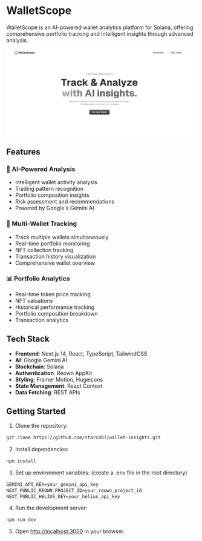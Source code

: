 # WalletScope

WalletScope is an AI-powered wallet analytics platform for Solana, offering comprehensive portfolio tracking and intelligent insights through advanced analysis.

![WalletScope Screenshot](screenshot.png)

## Features

### 🧠 AI-Powered Analysis

- Intelligent wallet activity analysis
- Trading pattern recognition
- Portfolio composition insights
- Risk assessment and recommendations
- Powered by Google's Gemini AI

### 👛 Multi-Wallet Tracking

- Track multiple wallets simultaneously
- Real-time portfolio monitoring
- NFT collection tracking
- Transaction history visualization
- Comprehensive wallet overview

### 📊 Portfolio Analytics

- Real-time token price tracking
- NFT valuations
- Historical performance tracking
- Portfolio composition breakdown
- Transaction analytics

## Tech Stack

- **Frontend**: Next.js 14, React, TypeScript, TailwindCSS
- **AI**: Google Gemini AI
- **Blockchain**: Solana
- **Authentication**: Reown AppKit
- **Styling**: Framer Motion, Hugeicons
- **State Management**: React Context
- **Data Fetching**: REST APIs

## Getting Started

1. Clone the repository:

```bash
git clone https://github.com/starc007/wallet-insights.git
```

2. Install dependencies:

```bash
npm install
```

3. Set up environment variables: (create a .env file in the root directory)

```env
GEMINI_API_KEY=your_gemini_api_key
NEXT_PUBLIC_REOWN_PROJECT_ID=your_reown_project_id
NEXT_PUBLIC_HELIUS_KEY=your_helius_api_key
```

4. Run the development server:

```bash
npm run dev
```

5. Open [http://localhost:3000](http://localhost:3000) in your browser.
